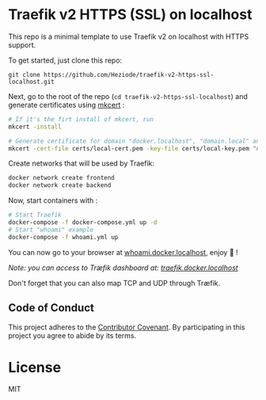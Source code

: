 # Traefik v2 HTTPS (SSL) on localhost

This repo is a minimal template to use Traefik v2 on localhost with HTTPS support.



To get started, just clone this repo:

```
git clone https://github.com/Heziode/traefik-v2-https-ssl-localhost.git
```



Next, go to the root of the repo (`cd traefik-v2-https-ssl-localhost`) and generate certificates using [mkcert](https://github.com/FiloSottile/mkcert) :

```bash
# If it's the firt install of mkcert, run
mkcert -install

# Generate certificate for domain "docker.localhost", "domain.local" and their sub-domains
mkcert -cert-file certs/local-cert.pem -key-file certs/local-key.pem "docker.localhost" "*.docker.localhost" "domain.local" "*.domain.local"
```


Create networks that will be used by Traefik:

```bash
docker network create frontend
docker network create backend
``` 


Now, start containers with : 

```bash
# Start Traefik
docker-compose -f docker-compose.yml up -d
# Start "whoami" example
docker-compose -f whoami.yml up
```



You can now go to your browser at [whoami.docker.localhost](https://whoami.docker.localhost), enjoy :rocket: !

*Note: you can access to Træfik dashboard at: [traefik.docker.localhost](https://traefik.docker.localhost)*

Don't forget that you can also map TCP and UDP through Træfik.

## Code of Conduct

This project adheres to the [Contributor Covenant](https://www.contributor-covenant.org/). By participating in this project you agree to abide by its terms.



# License

MIT
